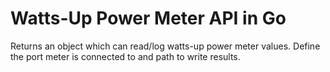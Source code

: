 # Watts-Up Power Meter API in Go

Returns an object which can read/log watts-up power meter values. Define the port meter is connected to and path to write results.
